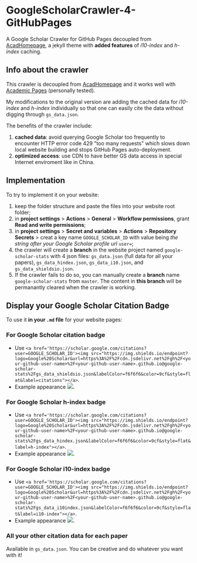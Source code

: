 # GoogleScholarCrawler-4-GitHubPages

A Google Scholar Crawler for GitHub Pages decoupled from [AcadHomepage](https://github.com/RayeRen/acad-homepage.github.io), a jekyll theme with **added features** of *i10-index* and *h-index* caching.

## Info about the crawler

This crawler is decoupled from [AcadHomepage](https://github.com/RayeRen/acad-homepage.github.io) and it works well with [Academic Pages](https://github.com/academicpages/academicpages.github.io) (personally tested).

My modifications to the original version are adding the cached data for *i10-index* and *h-index* individually so that one can easily cite the data without digging through ```gs_data.json```.

The benefits of the crawler include:

1. **cached data**: avoid querying Google Scholar too frequently to encounter HTTP error code 429 "too many requests" which slows down local website building and stops GitHub Pages auto-deployment.
2. **optimized access**: use CDN to have better GS data access in special Internet enviroment like in China.

## Implementation

To try to implement it on your website:

1. keep the folder structure and paste the files into your website root folder;
2. in **project settings** > **Actions** > **General** > **Workflow permissions**, grant **Read and write permissions**;
3. in **project settings** > **Secret and variables** > **Actions** > **Repository Secrets** > creat a key name ```GOOGLE_SCHOLAR_ID``` with value being *the string after your Google Scholar profile url* ```user=```;
4. the crawler will create a **branch** in the website project named ```google-scholar-stats``` with 4 json files: ```gs_data.json``` (full data for all your papers), ```gs_data_hindex.json```, ```gs_data_i10.json```, and ```gs_data_shieldsio.json```. 
5. If the crawler fails to do so, you can manually create a **branch** name ```google-scholar-stats``` from ```master```. The content in **this branch** will be permanantly cleared when the crawler is working.

## Display your Google Scholar Citation Badge

To use it **in your ```.md``` file** for your website pages:

### For **Google Scholar citation badge** 

- Use ```<a href='https://scholar.google.com/citations?user=GOOGLE_SCHOLAR_ID'><img src="https://img.shields.io/endpoint?logo=Google%20Scholar&url=https%3A%2F%2Fcdn.jsdelivr.net%2Fgh%2F<your-github-user-name>%2F<your-github-user-name>.github.io@google-scholar-stats%2Fgs_data_shieldsio.json&labelColor=f6f6f6&color=9cf&style=flat&label=citations"></a>```.
- Example appearance <a href='https://scholar.google.com/citations?user=D2n8tswAAAAAJ'><img src="https://img.shields.io/endpoint?logo=Google%20Scholar&url=https%3A%2F%2Fcdn.jsdelivr.net%2Fgh%2Fjiaye-wu%2FGoogleScholarCrawler-4-GitHubPages@google-scholar-stats%2Fgs_data_shieldsio.json&labelColor=f6f6f6&color=9cf&style=flat&label=citations"></a>.

### For **Google Scholar h-index badge** 

- Use ```<a href='https://scholar.google.com/citations?user=GOOGLE_SCHOLAR_ID'><img src="https://img.shields.io/endpoint?logo=Google%20Scholar&url=https%3A%2F%2Fcdn.jsdelivr.net%2Fgh%2F<your-github-user-name>%2F<your-github-user-name>.github.io@google-scholar-stats%2Fgs_data_hindex.json&labelColor=f6f6f6&color=9cf&style=flat&label=h-index"></a>```.
- Example appearance <a href='https://scholar.google.com/citations?user=D2n8tswAAAAAJ'><img src="https://img.shields.io/endpoint?logo=Google%20Scholar&url=https%3A%2F%2Fcdn.jsdelivr.net%2Fgh%2Fjiaye-wu%2FGoogleScholarCrawler-4-GitHubPages@google-scholar-stats%2Fgs_data_hindex.json&labelColor=f6f6f6&color=9cf&style=flat&label=h-index"></a>.

### For **Google Scholar i10-index badge** 

- Use ```<a href='https://scholar.google.com/citations?user=GOOGLE_SCHOLAR_ID'><img src="https://img.shields.io/endpoint?logo=Google%20Scholar&url=https%3A%2F%2Fcdn.jsdelivr.net%2Fgh%2F<your-github-user-name>%2F<your-github-user-name>.github.io@google-scholar-stats%2Fgs_data_i10index.json&labelColor=f6f6f6&color=9cf&style=flat&label=i10-index"></a>```.
- Example appearance <a href='https://scholar.google.com/citations?user=D2n8tswAAAAAJ'><img src="https://img.shields.io/endpoint?logo=Google%20Scholar&url=https%3A%2F%2Fcdn.jsdelivr.net%2Fgh%2Fjiaye-wu%2FGoogleScholarCrawler-4-GitHubPages@google-scholar-stats%2Fgs_data_i10.json&labelColor=f6f6f6&color=9cf&style=flat&label=i10-index"></a>.

### All your other citation data for each paper

Available in ```gs_data.json```. You can be creative and do whatever you want with it!